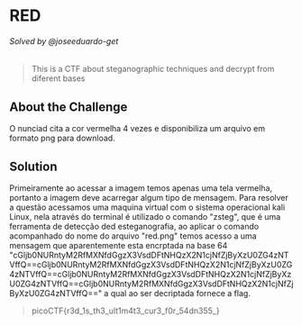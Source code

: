 # RED
###### Solved by @joseeduardo-get
> This is a CTF about steganographic techniques and decrypt from diferent bases
## About the Challenge
O nunciad cita a cor vermelha 4 vezes e disponibiliza um arquivo em formato png para download.
## Solution
Primeiramente ao acessar a imagem temos apenas uma tela vermelha, portanto a imagem deve acarregar algum tipo de mensagem. Para resolver a questão acessamos uma maquina virtual com o sistema operacional kali Linux, nela através do terminal é utilizado o comando "zsteg", que é uma ferramenta de detecção ded esteganografia, ao aplicar o comando acompanhado do nome do arquivo "red.png" temos acesso a uma mensagem que aparentemente esta encrptada na base 64 "cGljb0NURntyM2RfMXNfdGgzX3VsdDFtNHQzX2N1cjNfZjByXzU0ZG4zNTVffQ==cGljb0NURntyM2RfMXNfdGgzX3VsdDFtNHQzX2N1cjNfZjByXzU0ZG4zNTVffQ==cGljb0NURntyM2RfMXNfdGgzX3VsdDFtNHQzX2N1cjNfZjByXzU0ZG4zNTVffQ==cGljb0NURntyM2RfMXNfdGgzX3VsdDFtNHQzX2N1cjNfZjByXzU0ZG4zNTVffQ==" a qual ao ser decriptada fornece a flag.
>picoCTF{r3d_1s_th3_ult1m4t3_cur3_f0r_54dn355_}
 
